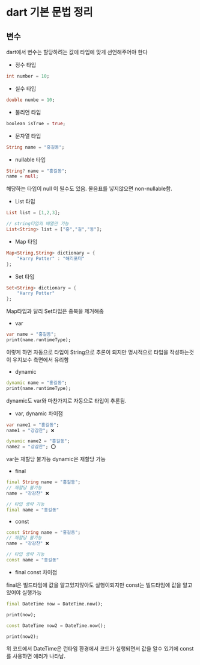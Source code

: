 # dart 기본 문법 정리

## 변수

dart에서 변수는 할당하려는 값에 타입에 맞게 선언해주어야 한다

- 정수 타입

```dart
int number = 10;
```

- 실수 타입

```dart
double numbe = 10;
```

- 불리언 타입

```dart
boolean isTrue = true;
```

- 문자열 타입

```dart
String name = "홍길동";
```

- nullable 타입

```dart
String? name = "홍길동";
name = null;
```
해당하는 타입이 null 이 될수도 있음.
물음표를 넣지않으면 non-nullable함.

- List 타입

```dart
List list = [1,2,3];

// string타입의 배열만 가능
List<String> list = ["홍","길","동"];
```

- Map 타입

```dart
Map<String,String> dictionary = {
	"Harry Potter" : "해리포터"
};
```

- Set 타입

```dart
Set<String> dictionary = {
	"Harry Potter"
};
```
Map타입과 달리 Set타입은 중복을 제거해줌

- var

```dart
var name = "홍길동";
print(name.runtimeType);
```
이렇게 하면 자동으로 타입이 String으로 추론이 되지만
명시적으로 타입을 작성하는것이 유지보수 측면에서 유리함

- dynamic

```dart
dynamic name = "홍길동";
print(name.runtimeType);
```
dynamic도 var와 마찬가지로 자동으로 타입이 추론됨.

- var, dynamic 차이점

```dart
var name1 = "홍길동";
name1 = "강감찬"; ❌

dynamic name2 = "홍길동";
name2 = "강감찬"; ⭕️

```
var는 재할당 불가능
dynamic은 재할당 가능

- final

```dart
final String name = "홍길동";
// 재할당 불가능
name = "강감찬" ❌

// 타입 생략 가능
final name = "홍길동"
```

- const

```dart
const String name = "홍길동";
// 재할당 불가능
name = "강감찬" ❌

// 타입 생략 가능
const name = "홍길동"
```

- final const 차이점

final은 빌드타임에 값을 알고있지않아도 실행이되지만
const는 빌드타임에 값을 알고있어야 실행가능

```dart
final DateTime now = DateTime.now();

print(now);

const DateTime now2 = DateTime.now();

print(now2);

```
위 코드에서 DateTime은 런타임 환경에서 코드가 실행되면서 값을 알수 있기에 
const를 사용하면 에러가 나타남.
